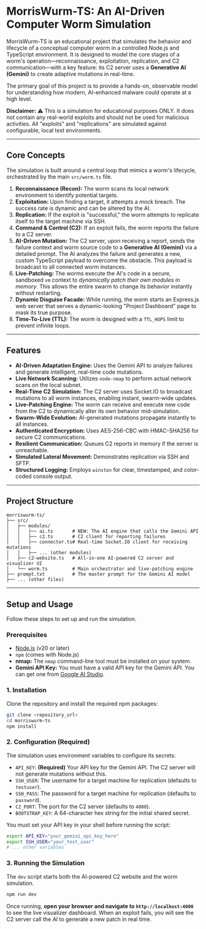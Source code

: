 

# MorrisWurm-TS: An AI-Driven Computer Worm Simulation

MorrisWurm-TS is an educational project that simulates the behavior and lifecycle of a conceptual computer worm in a controlled Node.js and TypeScript environment. It is designed to model the core stages of a worm's operation—reconnaissance, exploitation, replication, and C2 communication—with a key feature: its C2 server uses a **Generative AI (Gemini)** to create adaptive mutations in real-time.

The primary goal of this project is to provide a hands-on, observable model for understanding how modern, AI-enhanced malware could operate at a high level.

**Disclaimer:** ⚠️ This is a simulation for educational purposes ONLY. It does not contain any real-world exploits and should not be used for malicious activities. All "exploits" and "replications" are simulated against configurable, local test environments.

---

## Core Concepts

The simulation is built around a central loop that mimics a worm's lifecycle, orchestrated by the main `src/worm.ts` file.

1.  **Reconnaissance (Recon):** The worm scans its local network environment to identify potential targets.
2.  **Exploitation:** Upon finding a target, it attempts a *mock* breach. The success rate is dynamic and can be altered by the AI.
3.  **Replication:** If the exploit is "successful," the worm attempts to replicate itself to the target machine via SSH.
4.  **Command & Control (C2):** If an exploit fails, the worm reports the failure to a C2 server.
5.  **AI-Driven Mutation:** The C2 server, upon receiving a report, sends the failure context and worm source code to a **Generative AI (Gemini)** via a detailed prompt. The AI analyzes the failure and generates a new, custom TypeScript payload to overcome the obstacle. This payload is broadcast to all connected worm instances.
6.  **Live-Patching:** The worms execute the AI's code in a secure, sandboxed `vm` context to *dynamically patch their own modules in memory*. This allows the entire swarm to change its behavior instantly without restarting.
7.  **Dynamic Disguise Facade:** While running, the worm starts an Express.js web server that serves a dynamic-looking "Project Dashboard" page to mask its true purpose.
8.  **Time-To-Live (TTL):** The worm is designed with a `TTL_HOPS` limit to prevent infinite loops.

---

## Features

-   **AI-Driven Adaptation Engine:** Uses the Gemini API to analyze failures and generate intelligent, real-time code mutations.
-   **Live Network Scanning:** Utilizes `node-nmap` to perform actual network scans on the local subnet.
-   **Real-Time C2 Simulation:** The C2 server uses Socket.IO to broadcast mutations to all worm instances, enabling instant, swarm-wide updates.
-   **Live-Patching Engine:** The worm can receive and execute new code from the C2 to dynamically alter its own behavior mid-simulation.
-   **Swarm-Wide Evolution:** AI-generated mutations propagate instantly to all instances.
-   **Authenticated Encryption:** Uses AES-256-CBC with HMAC-SHA256 for secure C2 communications.
-   **Resilient Communication:** Queues C2 reports in memory if the server is unreachable.
-   **Simulated Lateral Movement:** Demonstrates replication via SSH and SFTP.
-   **Structured Logging:** Employs `winston` for clear, timestamped, and color-coded console output.

---

## Project Structure

```
morriswurm-ts/
├── src/
│   ├── modules/
│   │   ├── ai.ts       # NEW: The AI engine that calls the Gemini API
│   │   ├── c2.ts       # C2 client for reporting failures
│   │   ├── connector.ts# Real-time Socket.IO client for receiving mutations
│   │   ├── ... (other modules)
│   ├── c2-website.ts   # All-in-one AI-powered C2 server and visualizer UI
│   └── worm.ts         # Main orchestrator and live-patching engine
├── prompt.txt          # The master prompt for the Gemini AI model
├── ... (other files)
```

---

## Setup and Usage

Follow these steps to set up and run the simulation.

### Prerequisites

-   [Node.js](https://nodejs.org/) (v20 or later)
-   `npm` (comes with Node.js)
-   **nmap:** The `nmap` command-line tool must be installed on your system.
-   **Gemini API Key:** You must have a valid API key for the Gemini API. You can get one from [Google AI Studio](https://aistudio.google.com/).

### 1. Installation

Clone the repository and install the required npm packages:

```bash
git clone <repository_url>
cd morriswurm-ts
npm install
```

### 2. Configuration (Required)

The simulation uses environment variables to configure its secrets:

-   `API_KEY`: **(Required)** Your API key for the Gemini API. The C2 server will not generate mutations without this.
-   `SSH_USER`: The username for a target machine for replication (defaults to `testuser`).
-   `SSH_PASS`: The password for a target machine for replication (defaults to `password`).
-   `C2_PORT`: The port for the C2 server (defaults to `4000`).
-   `BOOTSTRAP_KEY`: A 64-character hex string for the initial shared secret.

You must set your API key in your shell before running the script:

```bash
export API_KEY="your_gemini_api_key_here"
export SSH_USER="your_test_user"
# ... other variables
```

### 3. Running the Simulation

The `dev` script starts both the AI-powered C2 website and the worm simulation.

```bash
npm run dev
```

Once running, **open your browser and navigate to `http://localhost:4000`** to see the live visualizer dashboard. When an exploit fails, you will see the C2 server call the AI to generate a new patch in real time.
